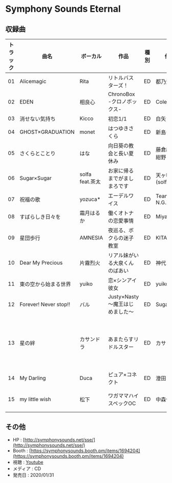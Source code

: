 # Symphony Sounds Eternal

## 収録曲

| トラック | 曲名 | ボーカル | 作品 | 種別 | 作詞 | 作曲 | 編曲 | その他 | 年 |
|---|---|---|---|---|---|---|---|---|---|
| 01 | Alicemagic | Rita | リトルバスターズ！ | ED | 都乃河勇人 | 折戸伸治 | MintJam |  | 2007 |
| 02 | EDEN | 相良心 | ChronoBox -クロノボックス- | ED | Colega | Colega | Colega |  | 2017 |
| 03 | 消せない気持ち | Kicco | 初恋1/1 | ED | 白矢たつき | 竹下智博 | 竹下智博 |  | 2012 |
| 04 | GHOST×GRADUATION | monet | はつゆきさくら | ED | 新島夕 | ピクセルビー | ピクセルビー |  | 2012 |
| 05 | さくらとことり | はな | 向日葵の教会と長い夏休み | ED | 藤倉絢一＆紺野アスタ | 松本文紀 | 松本文紀 |  | 2013 |
| 06 | Sugar×Sugar | solfa feat.茶太 | お家に帰るまでがましまろです | ED | 天ヶ咲麗(solfa) | hash(solfa) | hash(solfa) |  | 2017 |
| 07 | 祝福の歌 | yozuca* | エーデルワイス | ED | Team N.G.X | milktub | ms-jacky |  | 2006 |
| 08 | すばらしき日々を | 霜月はるか | 働くオトナの恋愛事情 | ED | Miyaji | Miyaji | Miyaji |  | 2016 |
| 09 | 星団歩行 | AMNESIA | 夜巡る、ボクらの迷子教室 | ED | KITAKEN | KITAKEN | AMNESIA |  | 2017 |
| 10 | Dear My Precious | 片霧烈火 | リアル妹がいる大泉くんのばあい | ED | 神代あみ | BAL（内藤侑史＆山田屋カズ） | BAL（内藤侑史＆山田屋カズ） | Sound Produced by Angel Note | 2010 |
| 11 | 東の空から始まる世界 | yuiko | 恋×シンアイ彼女 | ED | yuiko | Meis Clauson | Meis Clauson |  | 2015 |
| 12 | Forever! Never stop!! | バル | Justy×Nasty ～魔王はじめました～ | ED | SugarLover | 斎藤悠弥 | 斎藤悠弥／宝野聡史 |  | 2012 |
| 13 | 星の絆 | カサンドラ | あまたらすリドルスター | ED | カサンドラ | 新井健史 | 新井健史 | Vocal & Chorus：カサンドラ、Keyboard & Programming：新井健史、Guitar：maya | 2013 |
| 14 | My Darling | Duca | ピュア×コネクト | ED | 澄田まお | 折倉俊則 | 折倉俊則 |  | 2015 |
| 15 | my little wish | 松下 | ワガママハイスペックOC | ED | 中森優紀 | 田中俊裕（Sound Drive） | 田中俊裕（Sound Drive） |  | 2017 |

## その他

- HP : [http://symphonysounds.net/sse/](http://symphonysounds.net/sse/)
- Booth : [https://symphonysounds.booth.pm/items/1694204](https://symphonysounds.booth.pm/items/1694204)
- 視聴 : [Youtube](https://www.youtube.com/watch?v=qRaVl9_XJmo&t=1s)
- メディア : CD
- 発売日 : 2020/01/31
